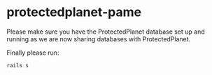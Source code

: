# protectedplanet-pame

Please make sure you have the ProtectedPlanet database set up and running as we are now sharing databases with ProtectedPlanet.

Finally please run:
```
rails s
```
